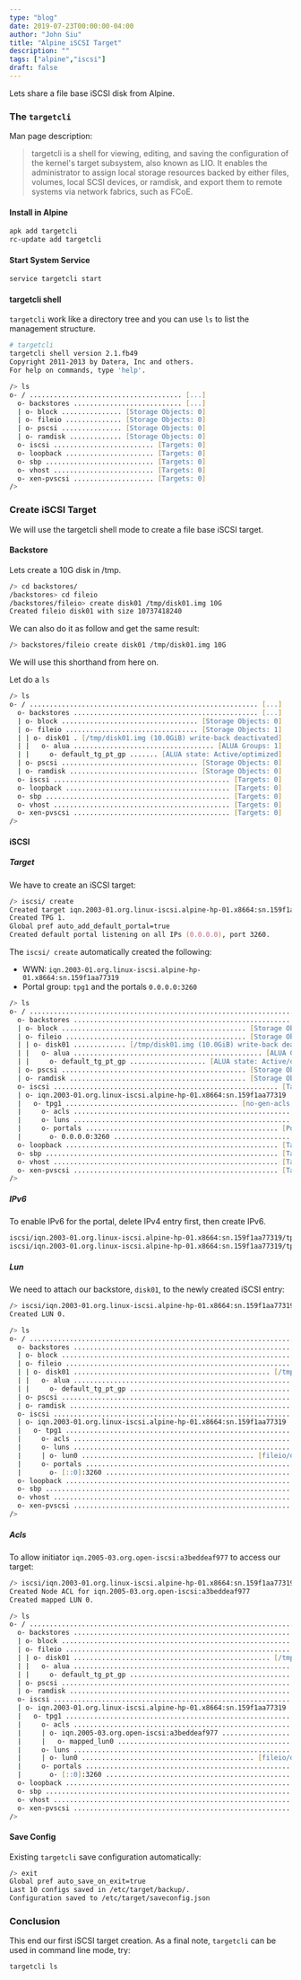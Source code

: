```yaml
---
type: "blog"
date: 2019-07-23T00:00:00-04:00
author: "John Siu"
title: "Alpine iSCSI Target"
description: ""
tags: ["alpine","iscsi"]
draft: false
---
```


Lets share a file base iSCSI disk from Alpine.
<!--more-->

### The `targetcli`

Man page description:

> targetcli is a shell for viewing, editing, and saving the configuration of the kernel's target subsystem, also known as LIO. It enables the administrator to assign local storage resources backed by either files, volumes, local SCSI devices, or ramdisk, and export them to remote systems via network fabrics, such as FCoE.

#### Install in Alpine

```zsh
apk add targetcli
rc-update add targetcli
```

#### Start System Service

```zsh
service targetcli start
```

#### targetcli shell

`targetcli` work like a directory tree and you can use `ls` to list the management structure.

```zsh
# targetcli
targetcli shell version 2.1.fb49
Copyright 2011-2013 by Datera, Inc and others.
For help on commands, type 'help'.

/> ls
o- / ...................................... [...]
  o- backstores ........................... [...]
  | o- block ............... [Storage Objects: 0]
  | o- fileio .............. [Storage Objects: 0]
  | o- pscsi ............... [Storage Objects: 0]
  | o- ramdisk ............. [Storage Objects: 0]
  o- iscsi ......................... [Targets: 0]
  o- loopback ...................... [Targets: 0]
  o- sbp ........................... [Targets: 0]
  o- vhost ......................... [Targets: 0]
  o- xen-pvscsi .................... [Targets: 0]
/>
```

### Create iSCSI Target

We will use the targetcli shell mode to create a file base iSCSI target.

#### Backstore

Lets create a 10G disk in /tmp.

```zsh
/> cd backstores/
/backstores> cd fileio
/backstores/fileio> create disk01 /tmp/disk01.img 10G
Created fileio disk01 with size 10737418240
```

We can also do it as follow and get the same result:

```zsh
/> backstores/fileio create disk01 /tmp/disk01.img 10G
```

We will use this shorthand from here on.

Let do a `ls`

```zsh
/> ls
o- / ......................................................... [...]
  o- backstores .............................................. [...]
  | o- block .................................. [Storage Objects: 0]
  | o- fileio ................................. [Storage Objects: 1]
  | | o- disk01 . [/tmp/disk01.img (10.0GiB) write-back deactivated]
  | |   o- alua ................................... [ALUA Groups: 1]
  | |     o- default_tg_pt_gp ....... [ALUA state: Active/optimized]
  | o- pscsi .................................. [Storage Objects: 0]
  | o- ramdisk ................................ [Storage Objects: 0]
  o- iscsi ............................................ [Targets: 0]
  o- loopback ......................................... [Targets: 0]
  o- sbp .............................................. [Targets: 0]
  o- vhost ............................................ [Targets: 0]
  o- xen-pvscsi ....................................... [Targets: 0]
/>
```

#### iSCSI

##### Target

We have to create an iSCSI target:

```zsh
/> iscsi/ create
Created target iqn.2003-01.org.linux-iscsi.alpine-hp-01.x8664:sn.159f1aa77319.
Created TPG 1.
Global pref auto_add_default_portal=true
Created default portal listening on all IPs (0.0.0.0), port 3260.
```

The `iscsi/ create` automatically created the following:

- WWN: `iqn.2003-01.org.linux-iscsi.alpine-hp-01.x8664:sn.159f1aa77319`
- Portal group: `tpg1` and the portals `0.0.0.0:3260`

```zsh
/> ls
o- / ..................................................................... [...]
  o- backstores .......................................................... [...]
  | o- block .............................................. [Storage Objects: 0]
  | o- fileio ............................................. [Storage Objects: 1]
  | | o- disk01 ............. [/tmp/disk01.img (10.0GiB) write-back deactivated]
  | |   o- alua ............................................... [ALUA Groups: 1]
  | |     o- default_tg_pt_gp ................... [ALUA state: Active/optimized]
  | o- pscsi .............................................. [Storage Objects: 0]
  | o- ramdisk ............................................ [Storage Objects: 0]
  o- iscsi ........................................................ [Targets: 1]
  | o- iqn.2003-01.org.linux-iscsi.alpine-hp-01.x8664:sn.159f1aa77319  [TPGs: 1]
  |   o- tpg1 ........................................... [no-gen-acls, no-auth]
  |     o- acls ...................................................... [ACLs: 0]
  |     o- luns ...................................................... [LUNs: 0]
  |     o- portals ................................................ [Portals: 1]
  |       o- 0.0.0.0:3260 ................................................. [OK]
  o- loopback ..................................................... [Targets: 0]
  o- sbp .......................................................... [Targets: 0]
  o- vhost ........................................................ [Targets: 0]
  o- xen-pvscsi ................................................... [Targets: 0]
/>
```

##### IPv6

To enable IPv6 for the portal, delete IPv4 entry first, then create IPv6.

```zsh
iscsi/iqn.2003-01.org.linux-iscsi.alpine-hp-01.x8664:sn.159f1aa77319/tpg1/portals/ delete 0.0.0.0 3260
iscsi/iqn.2003-01.org.linux-iscsi.alpine-hp-01.x8664:sn.159f1aa77319/tpg1/portals/ create ::0 3260
```

##### Lun

We need to attach our backstore, `disk01`, to the newly created iSCSI entry:

```zsh
/> iscsi/iqn.2003-01.org.linux-iscsi.alpine-hp-01.x8664:sn.159f1aa77319/tpg1/luns create /backstores/fileio/disk01
Created LUN 0.
```

```zsh
/> ls
o- / ....................................................................................................... [...]
  o- backstores ............................................................................................ [...]
  | o- block ................................................................................ [Storage Objects: 0]
  | o- fileio ............................................................................... [Storage Objects: 1]
  | | o- disk01 ................................................. [/tmp/disk01.img (10.0GiB) write-back activated]
  | |   o- alua ................................................................................. [ALUA Groups: 1]
  | |     o- default_tg_pt_gp ..................................................... [ALUA state: Active/optimized]
  | o- pscsi ................................................................................ [Storage Objects: 0]
  | o- ramdisk .............................................................................. [Storage Objects: 0]
  o- iscsi .......................................................................................... [Targets: 1]
  | o- iqn.2003-01.org.linux-iscsi.alpine-hp-01.x8664:sn.159f1aa77319 .................................. [TPGs: 1]
  |   o- tpg1 ............................................................................. [no-gen-acls, no-auth]
  |     o- acls ........................................................................................ [ACLs: 0]
  |     o- luns ........................................................................................ [LUNs: 1]
  |     | o- lun0 ........................................... [fileio/disk01 (/tmp/disk01.img) (default_tg_pt_gp)]
  |     o- portals .................................................................................. [Portals: 1]
  |       o- [::0]:3260 ..................................................................................... [OK]
  o- loopback ....................................................................................... [Targets: 0]
  o- sbp ............................................................................................ [Targets: 0]
  o- vhost .......................................................................................... [Targets: 0]
  o- xen-pvscsi ..................................................................................... [Targets: 0]
/>
```

##### Acls

To allow initiator `iqn.2005-03.org.open-iscsi:a3beddeaf977` to access our target:

```zsh
/> iscsi/iqn.2003-01.org.linux-iscsi.alpine-hp-01.x8664:sn.159f1aa77319/tpg1/acls create wwn=iqn.2005-03.org.open-iscsi:a3beddeaf977
Created Node ACL for iqn.2005-03.org.open-iscsi:a3beddeaf977
Created mapped LUN 0.
```

```zsh
/> ls
o- / ....................................................................................................... [...]
  o- backstores ............................................................................................ [...]
  | o- block ................................................................................ [Storage Objects: 0]
  | o- fileio ............................................................................... [Storage Objects: 1]
  | | o- disk01 ................................................. [/tmp/disk01.img (10.0GiB) write-back activated]
  | |   o- alua ................................................................................. [ALUA Groups: 1]
  | |     o- default_tg_pt_gp ..................................................... [ALUA state: Active/optimized]
  | o- pscsi ................................................................................ [Storage Objects: 0]
  | o- ramdisk .............................................................................. [Storage Objects: 0]
  o- iscsi .......................................................................................... [Targets: 1]
  | o- iqn.2003-01.org.linux-iscsi.alpine-hp-01.x8664:sn.159f1aa77319 .................................. [TPGs: 1]
  |   o- tpg1 ............................................................................. [no-gen-acls, no-auth]
  |     o- acls ........................................................................................ [ACLs: 1]
  |     | o- iqn.2005-03.org.open-iscsi:a3beddeaf977 ............................................ [Mapped LUNs: 1]
  |     |   o- mapped_lun0 ............................................................. [lun0 fileio/disk01 (rw)]
  |     o- luns ........................................................................................ [LUNs: 1]
  |     | o- lun0 ........................................... [fileio/disk01 (/tmp/disk01.img) (default_tg_pt_gp)]
  |     o- portals .................................................................................. [Portals: 1]
  |       o- [::0]:3260 ..................................................................................... [OK]
  o- loopback ....................................................................................... [Targets: 0]
  o- sbp ............................................................................................ [Targets: 0]
  o- vhost .......................................................................................... [Targets: 0]
  o- xen-pvscsi ..................................................................................... [Targets: 0]
/>
```

#### Save Config

Existing `targetcli` save configuration automatically:

```zsh
/> exit
Global pref auto_save_on_exit=true
Last 10 configs saved in /etc/target/backup/.
Configuration saved to /etc/target/saveconfig.json
```

### Conclusion

This end our first iSCSI target creation. As a final note, `targetcli` can be used in command line mode, try:

```zsh
targetcli ls
```
